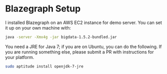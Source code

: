 Blazegraph Setup
=================

I installed Blazegraph on an AWS EC2 instance for demo server. You can set it
up on your own machine with:

```sh
java -server -Xmx4g -jar bigdata-1.5.2-bundled.jar
```

You need a JRE for Java 7; if you are on Ubuntu, you can do the following. If
you are running something else, please submit a PR with instructions for your
platform.

```sh
sudo aptitude install openjdk-7-jre
```
